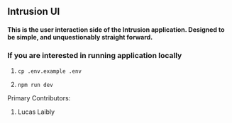 ## Intrusion UI

#### This is the user interaction side of the Intrusion application. Designed to be simple, and unquestionably straight forward. 


### If you are interested in running application locally
1. `cp .env.example .env`

2. `npm run dev` 

Primary Contributors:
1. Lucas Laibly
